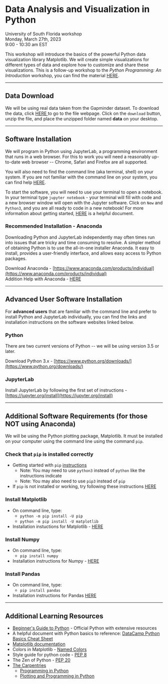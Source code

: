 # Data Analysis and Visualization in Python
University of South Florida workshop   
Monday, March 27th, 2023  
9:00 - 10:30 am EST  

This workshop will introduce the basics of the powerful Python data visualization library Matplotlib. We will create simple visualizations for different types of data and explore how to customize and share these visualizations. This is a follow-up workshop to the *Python Programming: An Introduction* workshop, you can find the material [HERE](https://github.com/sborrego/Introduction-to-Python/blob/main/Introduction%20to%20Python.ipynb).

***

## Data Download

We will be using real data taken from the Gapminder dataset. To download the data, click 
<a href="https://github.com/sborrego/Data-Visualization-in-Python/blob/main/gapminder-data.zip" download> HERE </a> to go to the file webpage. Click on the `download` button, unzip the file, and place the unzipped folder named **data** on your desktop.

***

## Software Installation

We will program in Python using JupyterLab, a programming environment that runs in a web browser. For this to work you will need a reasonably up-to-date web browser -- Chrome, Safari and Firefox are all supported.

You will also need to find the command line (aka terminal, shell) on your system. If you are not familiar with the command line on your system, you can find help [HERE](https://swcarpentry.github.io/shell-novice/setup.html#where-to-type-commands-how-to-open-a-new-shell).

To start the software, you will need to use your terminal to open a notebook. In your terminal type `jupyter notebook` - your terminal will fill with code and a new browser window will open with the Jupyter software. Click on `New` and `Python3`, and you are all ready to code in a new notebook! For more information about getting started, [HERE](https://datacarpentry.org/python-socialsci/01-introduction/index.html) is a helpful document.

### Recommended Installation - Anaconda

Downloading Python and JupyterLab independently may often times run into issues that are tricky and time consuming to resolve. A simpler method of obtaining Python is to use the all-in-one installer Anaconda. It easy to install, provides a user-friendly interface, and allows easy access to Python packages.

Download Anaconda - [https://www.anaconda.com/products/individual](https://www.anaconda.com/products/individual)  
Addition Help with Anaconda - [HERE](http://swcarpentry.github.io/python-novice-gapminder/setup.html#installing-python-using-anaconda)

***

## Advanced User Software Installation

For **advanced users** that are familiar with the command line and prefer to install Python and JupyterLab individually, you can find the links and installation instructions on the software websites linked below.

### Python

There are two current versions of Python -- we will be using version 3.5 or later. 

Download Python 3.x - [https://www.python.org/downloads/](https://www.python.org/downloads/)

### JupyterLab

Install JupyterLab by following the first set of instructions - [https://jupyter.org/jnstall](https://jupyter.org/install)

***

##  Additional Software Requirements (for those NOT using Anaconda)

We will be using the Python plotting package, Matplotlib. It must be installed on your computer using the command line using the command `pip`. 

### Check that `pip` is installed correctly

* Getting started with `pip` [instructions](https://pip.pypa.io/en/stable/getting-started/)
    - Note: You may need to use `python3` instead of `python` like the instructions indicate
    - Note: You may also need to use `pip3` instead of `pip`
* If `pip` is not installed or working, try following these instructions [HERE](https://pip.pypa.io/en/stable/installation/)

### Install Matplotlib

* On command line, type:
    - `python -m pip install -U pip`
    - `python -m pip install -U matplotlib`
* Installation instuctions for Matplotlib - [HERE](https://matplotlib.org/stable/users/installing/index.html)

### Install Numpy

* On command line, type:
    - `pip install numpy`
* Installation instructions for Numpy - [HERE](https://numpy.org/install/)

### Install Pandas

* On command line, type:
   - `pip install pandas`
* Installation instructions for Pandas [HERE](https://pandas.pydata.org/docs/getting_started/install.html)

*** 

## Additional Learning Resources

* [Beginner's Guide to Python](https://wiki.python.org/moin/BeginnersGuide) - Official Python with extensive resources
* A helpful document with Python basics to reference: [DataCamp Python Basics Cheat Sheet](https://datacamp-community-prod.s3.amazonaws.com/0eff0330-e87d-4c34-88d5-73e80cb955f2) 
* [Matplotlib documentation](https://matplotlib.org/stable/index.html)
* Colors in Matplotlib - [Named Colors](https://matplotlib.org/stable/gallery/color/named_colors.html#)
* Style guide for python code - [PEP 8](https://www.python.org/dev/peps/pep-0008/)
* The Zen of Python - [PEP 20](https://www.python.org/dev/peps/pep-0020/)
* [The Carpentries](https://carpentries.org/)
    + [Programming in Python](https://swcarpentry.github.io/python-novice-inflammation/)
    + [Plotting and Programming in Python](http://swcarpentry.github.io/python-novice-gapminder/)
